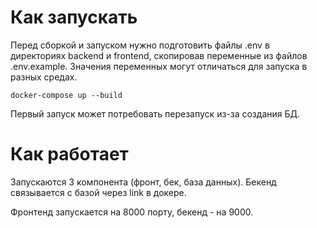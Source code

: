 # Как запускать
Перед сборкой и запуском нужно подготовить файлы .env в директориях backend и frontend, скопировав переменные из файлов .env.example. Значения переменных могут отличаться для запуска в разных средах. 
```
docker-compose up --build
```
Первый запуск может потребовать перезапуск из-за создания БД.

# Как работает
Запускаются 3 компонента (фронт, бек, база данных). Бекенд связывается с базой через link в докере.

Фронтенд запускается на 8000 порту, бекенд - на 9000. 